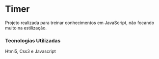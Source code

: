 <h1>Timer</h1>
<p>Projeto realizada para treinar conhecimentos em JavaScript, não focando muito na estilização.</p>

<h3>Tecnologias Utilizadas</h3>
<p>Html5, Css3 e Javascript<p>


